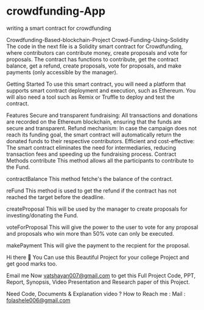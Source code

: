 # crowdfunding-App
writing a smart contract for crowdfunding

Crowdfunding-Based-blockchain-Project
Crowd-Funding-Using-Solidity
The code in the next file is a Solidity smart contract for Crowdfunding, where contributors can contribute money, create proposals and vote for proposals. The contract has functions to contribute, get the contract balance, get a refund, create proposals, vote for proposals, and make payments (only accessible by the manager).

Getting Started
To use this smart contract, you will need a platform that supports smart contract deployment and execution, such as Ethereum. You will also need a tool such as Remix or Truffle to deploy and test the contract.

Features
Secure and transparent fundraising: All transactions and donations are recorded on the Ethereum blockchain, ensuring that the funds are secure and transparent.
Refund mechanism: In case the campaign does not reach its funding goal, the smart contract will automatically return the donated funds to their respective contributors.
Efficient and cost-effective: The smart contract eliminates the need for intermediaries, reducing transaction fees and speeding up the fundraising process.
Contract Methods
contribute
This method allows all the participants to contribute to the Fund.

contractBalance
This method fetche's the balance of the contract.

reFund
This method is used to get the refund if the contract has not reached the target before the deadline.

createProposal
This will be used by the manager to create proposals for investing/donating the Fund.

voteForProposal
This will give the power to the user to vote for any proposal and proposals who win more than 50% vote can only be executed.

makePayment
This will give the payment to the recpient for the proposal.

Hi there 👋
You Can use this Beautiful Project for your college Project and get good marks too.

Email me Now vatshayan007@gmail.com to get this Full Project Code, PPT, Report, Synopsis, Video Presentation and Research paper of this Project.

Need Code, Documents & Explanation video ?
How to Reach me :
Mail : folashele006@gmail.com
